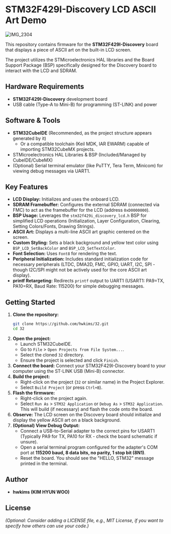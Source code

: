 # STM32F429I-Discovery LCD ASCII Art Demo
![IMG_2304](https://github.com/user-attachments/assets/458eebb1-0d13-4f94-9bab-58532db11e78)

This repository contains firmware for the **STM32F429I-Discovery** board that displays a piece of ASCII art on the built-in LCD screen.

The project utilizes the STMicroelectronics HAL libraries and the Board Support Package (BSP) specifically designed for the Discovery board to interact with the LCD and SDRAM.

## Hardware Requirements

*   **STM32F429I-Discovery** development board
*   USB cable (Type-A to Mini-B) for programming (ST-LINK) and power

## Software & Tools

*   **STM32CubeIDE** (Recommended, as the project structure appears generated by it)
    *   Or a compatible toolchain (Keil MDK, IAR EWARM) capable of importing STM32CubeMX projects.
*   STMicroelectronics HAL Libraries & BSP (Included/Managed by CubeIDE/CubeMX)
*   (Optional) Serial terminal emulator (like PuTTY, Tera Term, Minicom) for viewing debug messages via UART1.

## Key Features

*   **LCD Display:** Initializes and uses the onboard LCD.
*   **SDRAM Framebuffer:** Configures the external SDRAM (connected via FMC) to act as the framebuffer for the LCD (address `0xD0000000`).
*   **BSP Usage:** Leverages the `stm32f429i_discovery_lcd.h` BSP for simplified LCD operations (Initialization, Layer Configuration, Clearing, Setting Colors/Fonts, Drawing Strings).
*   **ASCII Art:** Displays a multi-line ASCII art graphic centered on the screen.
*   **Custom Styling:** Sets a black background and yellow text color using `BSP_LCD_SetBackColor` and `BSP_LCD_SetTextColor`.
*   **Font Selection:** Uses `Font8` for rendering the text.
*   **Peripheral Initialization:** Includes standard initialization code for necessary peripherals (LTDC, DMA2D, FMC, GPIO, UART, I2C, SPI - though I2C/SPI might not be actively used for the core ASCII art display).
*   **printf Retargeting:** Redirects `printf` output to UART1 (USART1: PA9=TX, PA10=RX, Baud Rate: 115200) for simple debugging messages.

## Getting Started

1.  **Clone the repository:**
    ```bash
    git clone https://github.com/hwkims/32.git
    cd 32
    ```
2.  **Open the project:**
    *   Launch STM32CubeIDE.
    *   Go to `File` > `Open Projects from File System...`.
    *   Select the cloned `32` directory.
    *   Ensure the project is selected and click `Finish`.
3.  **Connect the board:** Connect your STM32F429I-Discovery board to your computer using the ST-LINK USB (Mini-B) connector.
4.  **Build the project:**
    *   Right-click on the project (`32` or similar name) in the Project Explorer.
    *   Select `Build Project` (or press `Ctrl+B`).
5.  **Flash the firmware:**
    *   Right-click on the project again.
    *   Select `Run As` > `STM32 Application` or `Debug As` > `STM32 Application`. This will build (if necessary) and flash the code onto the board.
6.  **Observe:** The LCD screen on the Discovery board should initialize and display the yellow ASCII art on a black background.
7.  **(Optional) View Debug Output:**
    *   Connect a USB-to-Serial adapter to the correct pins for USART1 (Typically PA9 for TX, PA10 for RX - check the board schematic if unsure).
    *   Open a serial terminal program configured for the adapter's COM port at **115200 baud, 8 data bits, no parity, 1 stop bit (8N1)**.
    *   Reset the board. You should see the "HELLO, STM32" message printed in the terminal.



## Author

*   **hwkims (KIM HYUN WOO)**

## License

*(Optional: Consider adding a LICENSE file, e.g., MIT License, if you want to specify how others can use your code.)*
